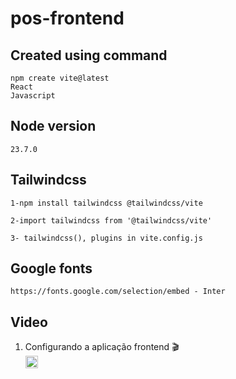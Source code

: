 # pos-frontend

## Created using command
```
npm create vite@latest
React
Javascript
```

## Node version
```
23.7.0
```

## Tailwindcss
```
1-npm install tailwindcss @tailwindcss/vite

2-import tailwindcss from '@tailwindcss/vite'

3- tailwindcss(), plugins in vite.config.js
```

## Google fonts
```
https://fonts.google.com/selection/embed - Inter
```

## Video
1. Configurando a aplicação frontend :clapper:\
<a href="https://www.youtube.com/watch?v=zaVjicZ7YJ8&t=18s"><img src="https://img.shields.io/badge/YouTube-FF0000?style=for-the-badge&logo=youtube&logoColor=white" height="20px"/></a>